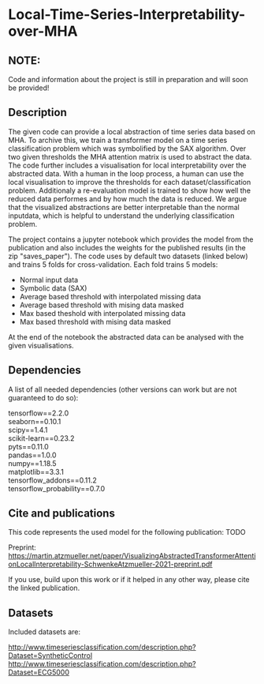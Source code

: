 # Local-Time-Series-Interpretability-over-MHA

## NOTE:
Code and information about the project is still in preparation and will soon be provided!

## Description

The given code can provide a local abstraction of time series data based on MHA. To archive this, we train a transformer model on a time series classification problem which was symbolified by the SAX algorithm. Over two given thresholds the MHA attention matrix is used to abstract the data. The code further includes a visualisation for local interpretability over the abstracted data. With a human in the loop process, a human can use the local visualisation to improve the thresholds for each dataset/classification problem. Additionaly a re-evaluation model is trained to show how well the reduced data performes and by how much the data is reduced. We argue that the visualized abstractions are better interpretable than the normal inputdata, which is helpful to understand the underlying classification problem.


The project contains a jupyter notebook which provides the model from the publication and also includes the weights for the published results (in the zip "saves_paper"). The code uses by default two datasets (linked below) and trains 5 folds for cross-validation. Each fold trains 5 models: 
- Normal input data
- Symbolic data (SAX)
- Average based threshold with interpolated missing data
- Average based threshold with mising data masked
- Max based theshold with interpolated missing data
- Max based threshold with mising data masked

At the end of the notebook the abstracted data can be analysed with the given visualisations.

## Dependencies
A list of all needed dependencies (other versions can work but are not guaranteed to do so):

tensorflow==2.2.0<br>
seaborn==0.10.1<br>
scipy==1.4.1<br>
scikit-learn==0.23.2<br>
pyts==0.11.0<br>
pandas==1.0.0<br>
numpy==1.18.5<br>
matplotlib==3.3.1<br>
tensorflow_addons==0.11.2<br>
tensorflow_probability==0.7.0<br>

## Cite and publications
This code represents the used model for the following publication: TODO

Preprint: <br>
https://martin.atzmueller.net/paper/VisualizingAbstractedTransformerAttentionLocalInterpretability-SchwenkeAtzmueller-2021-preprint.pdf

If you use, build upon this work or if it helped in any other way, please cite the linked publication.


## Datasets

Included datasets are:

http://www.timeseriesclassification.com/description.php?Dataset=SyntheticControl 
http://www.timeseriesclassification.com/description.php?Dataset=ECG5000
